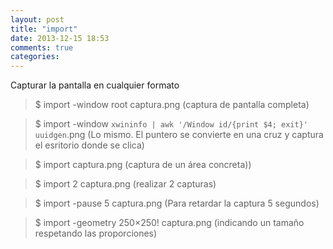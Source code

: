 ```yaml
---
layout: post
title: "import"
date: 2013-12-15 18:53
comments: true
categories: 
---
```

Capturar la pantalla en cualquier formato

>$ import -window root captura.png (captura de pantalla completa)

>$ import -window `xwininfo | awk '/Window id/{print $4; exit}'` `uuidgen`.png (Lo mismo. El puntero se convierte en una cruz y captura el esritorio donde se clica)

>$ import captura.png (captura de un área concreta))

>$ import 2 captura.png (realizar 2 capturas)

>$ import -pause 5 captura.png (Para retardar la captura 5 segundos)

>$ import -geometry 250×250! captura.png (indicando un tamaño respetando las proporciones)

